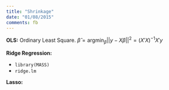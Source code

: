 ```yaml
---
title: "Shrinkage"
date: "01/08/2015"
comments: fb
---
```


**OLS:** Ordinary Least Square. $\hat{\beta} = \text{argmin}_\beta ||y-X\beta||^2 = (X'X)^{-1}X'y$

**Ridge Regression:**

- `library(MASS)`
- `ridge.lm`

**Lasso:**


